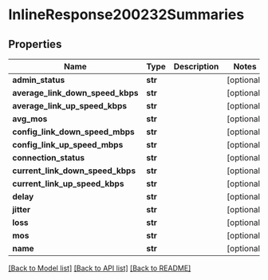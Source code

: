 # InlineResponse200232Summaries

## Properties
Name | Type | Description | Notes
------------ | ------------- | ------------- | -------------
**admin_status** | **str** |  | [optional] 
**average_link_down_speed_kbps** | **str** |  | [optional] 
**average_link_up_speed_kbps** | **str** |  | [optional] 
**avg_mos** | **str** |  | [optional] 
**config_link_down_speed_mbps** | **str** |  | [optional] 
**config_link_up_speed_mbps** | **str** |  | [optional] 
**connection_status** | **str** |  | [optional] 
**current_link_down_speed_kbps** | **str** |  | [optional] 
**current_link_up_speed_kbps** | **str** |  | [optional] 
**delay** | **str** |  | [optional] 
**jitter** | **str** |  | [optional] 
**loss** | **str** |  | [optional] 
**mos** | **str** |  | [optional] 
**name** | **str** |  | [optional] 

[[Back to Model list]](../README.md#documentation-for-models) [[Back to API list]](../README.md#documentation-for-api-endpoints) [[Back to README]](../README.md)

